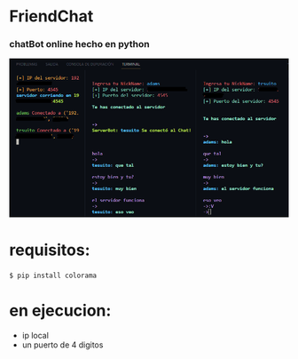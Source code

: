 # FriendChat

### chatBot online hecho en python

![imagen](img.png)

# requisitos:
`$ pip install colorama`

# en ejecucion:

- ip local
- un puerto de 4 digitos